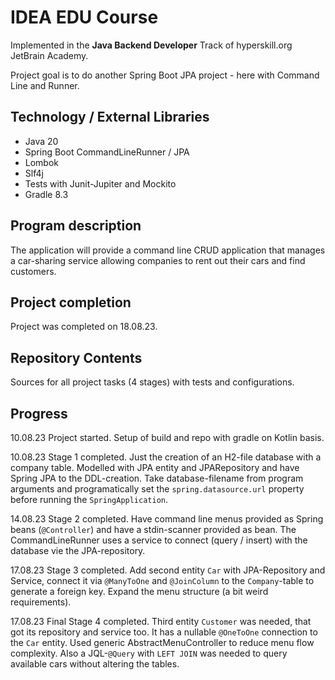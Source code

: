 # IDEA EDU Course

Implemented in the <b>Java Backend Developer</b> Track of hyperskill.org JetBrain Academy.  

Project goal is to do another Spring Boot JPA project - here with Command Line and Runner.

## Technology / External Libraries

- Java 20
- Spring Boot CommandLineRunner / JPA
- Lombok
- Slf4j
- Tests with Junit-Jupiter and Mockito
- Gradle 8.3

## Program description

The application will provide a command line CRUD application that manages a car-sharing service allowing companies to
rent out their cars and find customers.

## Project completion

Project was completed on 18.08.23.

## Repository Contents

Sources for all project tasks (4 stages) with tests and configurations.

## Progress

10.08.23 Project started. Setup of build and repo with gradle on Kotlin basis.

10.08.23 Stage 1 completed. Just the creation of an H2-file database with a company table. Modelled with JPA entity and 
JPARepository and have Spring JPA to the DDL-creation. Take database-filename from program arguments and programatically
set the `spring.datasource.url` property before running the `SpringApplication`.

14.08.23 Stage 2 completed. Have command line menus provided as Spring beans (`@Controller`) and have a stdin-scanner 
provided as bean. The CommandLineRunner uses a service to connect (query / insert) with the database vie the JPA-repository.

17.08.23 Stage 3 completed. Add second entity `Car` with JPA-Repository and Service, connect it via `@ManyToOne` and
`@JoinColumn` to the `Company`-table to generate a foreign key. Expand the menu structure (a bit weird requirements).

17.08.23 Final Stage 4 completed. Third entity `Customer` was needed, that got its repository and service too. It has a 
nullable `@OneToOne` connection to the `Car` entity. Used generic AbstractMenuController to reduce menu flow
complexity. Also a JQL-`@Query` with `LEFT JOIN` was needed to query available cars without altering the tables. 
